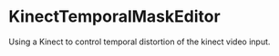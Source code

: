KinectTemporalMaskEditor
========================

Using a Kinect to control temporal distortion of the kinect video input.
